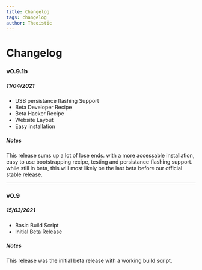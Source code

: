 ```yaml
---
title: Changelog
tags: changelog
author: Theoistic
---
```


# Changelog

### v0.9.1b
##### 11/04/2021

* USB persistance flashing Support
* Beta Developer Recipe
* Beta Hacker Recipe
* Website Layout
* Easy installation

##### Notes
This release sums up a lot of lose ends. with a more accessable installation, easy to use bootstrapping recipe, testing and persistance flashing support. while still in beta, this will most likely be the last beta before our official stable release.

---

### v0.9
##### 15/03/2021

* Basic Build Script
* Initial Beta Release

##### Notes
This release was the initial beta release with a working build script.
